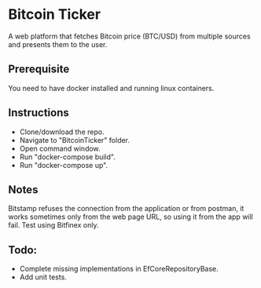 # Bitcoin Ticker
A web platform that fetches Bitcoin price (BTC/USD) from multiple sources and presents them to the user.
## Prerequisite
You need to have docker installed and running linux containers.
## Instructions
- Clone/download the repo.
- Navigate to "BitcoinTicker" folder.
- Open command window.
- Run "docker-compose build".
- Run "docker-compose up".

## Notes
Bitstamp refuses the connection from the application or from postman, it works sometimes only from the web page URL, so using it from the app will fail. Test using Bitfinex only.

## Todo:
- Complete missing implementations in EfCoreRepositoryBase.
- Add unit tests.
